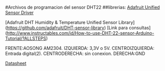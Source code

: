 #Archivos de programacion del sensor DHT22
##librerias:
[Adafruit Unified Sensor Driver](https://github.com/adafruit/Adafruit_Sensor)

[Adafruit DHT Humidity & Temperature Unified Sensor Library] (https://github.com/adafruit/DHT-sensor-library)
[Link para consultas] (http://www.instructables.com/id/How-to-use-DHT-22-sensor-Arduino-Tutorial/?ALLSTEPS)

FRENTE:AOSONG AM2304. IZQUIERDA: 3,3V o 5V. CENTROIZQUIERDA: Entrada digital(2). CENTRODERECHA: sin conexion. DERECHA:GND

[Datasheet](https://www.sparkfun.com/datasheets/Sensors/Temperature/DHT22.pdf)
